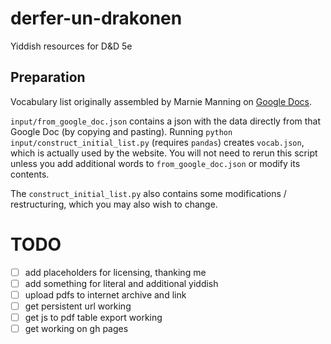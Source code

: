 # derfer-un-drakonen

Yiddish resources for D&amp;D 5e

## Preparation

Vocabulary list originally assembled by Marnie Manning on [Google
Docs](https://docs.google.com/document/d/1iKFyX_j3SmRckf8Zcp7QnZCDsoEOyjzj-MDHIJ34aoY/edit#heading=h.i083l3g702nq).

`input/from_google_doc.json` contains a json with the data directly from that
Google Doc (by copying and pasting). Running `python
input/construct_initial_list.py` (requires `pandas`) creates `vocab.json`, which
is actually used by the website. You will not need to rerun this script unless
you add additional words to `from_google_doc.json` or modify its contents. 

The `construct_initial_list.py` also contains some modifications /
restructuring, which you may also wish to change.

# TODO
- [ ] add placeholders for licensing, thanking me
- [ ] add something for literal and additional yiddish
- [ ] upload pdfs to internet archive and link
- [ ] get persistent url working
- [ ] get js to pdf table export working
- [ ] get working on gh pages
